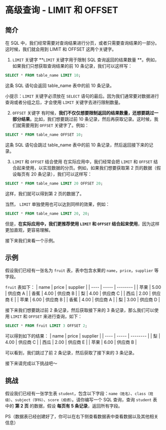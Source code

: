 # 高级查询 - LIMIT 和 OFFSET

## 简介

在 SQL 中，我们经常需要对查询结果进行分页，或者只需要查询结果的一部分。这时候，我们就会用到 LIMIT 和 OFFSET 这两个关键字。

1. `LIMIT` 关键字
   **`LIMIT` 关键字用于限制 SQL 查询返回的结果数量 **。例如，如果我们只想获取查询结果的前 10 条记录，我们可以这样写：

```sql
SELECT * FROM table_name LIMIT 10;
```

这条 SQL 语句会返回 table_name 表中的前 10 条记录。

小提示：`LIMIT` 关键字必须放在 `SELECT` 语句的最后。因为我们通常要对数据进行查询或者分组之后，才会使用 `LIMIT` 关键字去进行限制数量。

2. `OFFSET` 关键字
   有时候，**我们不仅仅想要限制返回的结果数量，还想要跳过一部分结果**。比如，我们想要跳过前 10 条记录，然后再获取记录。这时候，我们就需要用到 `OFFSET` 关键字了。例如：

```sql
SELECT * FROM table_name OFFSET 10;
```

这条 SQL 语句会跳过 table_name 表中的前 10 条记录，然后返回接下来的记录。

3. `LIMIT` 和 `OFFSET` 结合使用
   在实际应用中，我们经常会把 `LIMIT` 和 `OFFSET` 结合起来使用，以实现数据的分页。例如，如果我们想要获取第 2 页的数据（假设每页有 20 条记录），我们可以这样写：

```sql
SELECT * FROM table_name LIMIT 20 OFFSET 20;
```

这样，我们就可以得到第 2 页的数据了。

当然， `LIMIT` 单独使用也可以达到同样的效果，例如：

```sql
SELECT * FROM table_name LIMIT 20, 20;
```

但是，**在实际应用中，我们更推荐使用 `LIMIT` 和 `OFFSET` 结合起来使用**，因为这样更加直观，更容易理解。

接下来我们来看一个示例。

## 示例

假设我们已经有一张名为 `fruit` 表，表中包含水果的 `name`，`price`，`supplier` 等字段。

`fruit` 表如下：
| name | price | supplier |
| ---- | ----- | -------- |
| 苹果 | 5.00 | 供应商 A |
| 香蕉 | 4.00 | 供应商 B |
| 梨 | 4.00 | 供应商 C |
| 西瓜 | 2.00 | 供应商 E |
| 苹果 | 6.00 | 供应商 B |
| 香蕉 | 4.00 | 供应商 A |
| 梨 | 3.00 | 供应商 D |

接下来我们想要跳过前 2 条记录，然后获取接下来的 3 条记录，那么我们可以使用 `LIMIT` 和 `OFFSET` 来进行查询，如下：

```sql
SELECT * FROM fruit LIMIT 3 OFFSET 2;
```

可以得到如下的结果：
| name | price | supplier |
| ---- | ----- | -------- |
| 梨 | 4.00 | 供应商 C |
| 西瓜 | 2.00 | 供应商 E |
| 苹果 | 6.00 | 供应商 B |

可以看到，我们跳过了前 2 条记录，然后获取了接下来的 3 条记录。

接下来请完成以下挑战吧～

## 挑战

假设我们已经有一张学生表 `student`，包含以下字段：`name（姓名）`、`class（班级）`、`subject（学科）`、`score（成绩）`。请你编写一个 SQL 查询，查询 `student` 表中的 **第 2 页** 的数据，假设 **每页有 5 条记录**，返回所有字段。

PS（数据表已经创建好了，你可以在右下侧查看数据表中查看数据以及其他相关信息）
